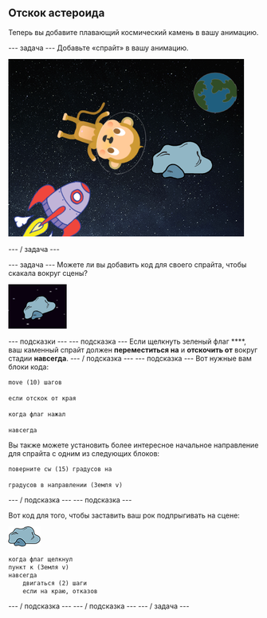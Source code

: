 ## Отскок астероида

Теперь вы добавите плавающий космический камень в вашу анимацию.

\--- задача \--- Добавьте «спрайт» в вашу анимацию.

![Добавление каменного спрайта](images/space-rock-sprite.png)

\--- / задача \---

\--- задача \--- Можете ли вы добавить код для своего спрайта, чтобы скакала вокруг сцены?

![Тестирование прыгающего камня](images/space-bounce-test.png)

\--- подсказки \--- \--- подсказка \--- Если щелкнуть зеленый флаг ****, ваш каменный спрайт должен **переместиться на** и **отскочить от** вокруг стадии **навсегда**. \--- / подсказка \--- \--- подсказка \--- Вот нужные вам блоки кода:

```blocks3
move (10) шагов

если отскок от края

когда флаг нажал

навсегда
```

Вы также можете установить более интересное начальное направление для спрайта с одним из следующих блоков:

```blocks3
поверните cw (15) градусов на

градусов в направлении (Земля v)
```

\--- / подсказка \--- \--- подсказка \---

Вот код для того, чтобы заставить ваш рок подпрыгивать на сцене:

![Рок спрайт](images/sprite-rock.png)

```blocks3
когда флаг щелкнул
пункт к (Земля v)
навсегда
    двигаться (2) шаги
    если на краю, отказов
```

\--- / подсказка \--- \--- / подсказка \--- \--- / задача \---
